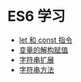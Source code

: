 # ES6 学习

- [let 和 const 指令](guide/let-and-const-directives.md)
- [变量的解构赋值](guide/deconstruction-assignment.md)
- [字符串扩展](guide/string.md)
- [字符串方法](guide/string-methods.md)
